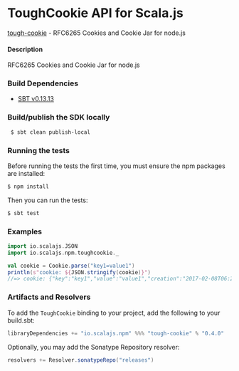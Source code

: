 ToughCookie API for Scala.js
================================
[tough-cookie](https://www.npmjs.com/package/tough-cookie) - RFC6265 Cookies and Cookie Jar for node.js

#### Description

RFC6265 Cookies and Cookie Jar for node.js

### Build Dependencies

* [SBT v0.13.13](http://www.scala-sbt.org/download.html)

### Build/publish the SDK locally

```bash
 $ sbt clean publish-local
```

### Running the tests

Before running the tests the first time, you must ensure the npm packages are installed:

```bash
$ npm install
```

Then you can run the tests:

```bash
$ sbt test
```

### Examples

```scala
import io.scalajs.JSON
import io.scalajs.npm.toughcookie._

val cookie = Cookie.parse("key1=value1")
println(s"cookie: ${JSON.stringify(cookie)}")
//=> cookie: {"key":"key1","value":"value1","creation":"2017-02-08T06:25:57.717Z"} 
```

### Artifacts and Resolvers

To add the `ToughCookie` binding to your project, add the following to your build.sbt:  

```sbt
libraryDependencies += "io.scalajs.npm" %%% "tough-cookie" % "0.4.0"
```

Optionally, you may add the Sonatype Repository resolver:

```sbt   
resolvers += Resolver.sonatypeRepo("releases") 
```